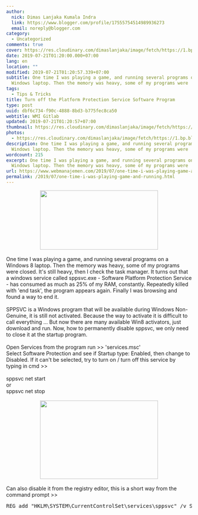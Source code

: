 ```yaml
---
author:
  nick: Dimas Lanjaka Kumala Indra
  link: https://www.blogger.com/profile/17555754514989936273
  email: noreply@blogger.com
category:
  - Uncategorized
comments: true
cover: https://res.cloudinary.com/dimaslanjaka/image/fetch/https://1.bp.blogspot.com/-RgpJNTI1w90/Uy4W4qlHVuI/AAAAAAAAAf4/JozWbUyJgts/s1600/spp.png
date: 2019-07-21T01:20:00.000+07:00
lang: en
location: ""
modified: 2019-07-21T01:20:57.339+07:00
subtitle: One time I was playing a game, and running several programs on a
  Windows laptop. Then the memory was heavy, some of my programs were
tags:
  - Tips & Tricks
title: Turn off the Platform Protection Service Software Program
type: post
uuid: dbf6c734-f90c-4888-8bd3-b775fec8ca50
webtitle: WMI Gitlab
updated: 2019-07-21T01:20:57+07:00
thumbnail: https://res.cloudinary.com/dimaslanjaka/image/fetch/https://1.bp.blogspot.com/-RgpJNTI1w90/Uy4W4qlHVuI/AAAAAAAAAf4/JozWbUyJgts/s1600/spp.png
photos:
  - https://res.cloudinary.com/dimaslanjaka/image/fetch/https://1.bp.blogspot.com/-RgpJNTI1w90/Uy4W4qlHVuI/AAAAAAAAAf4/JozWbUyJgts/s1600/spp.png
description: One time I was playing a game, and running several programs on a
  Windows laptop. Then the memory was heavy, some of my programs were
wordcount: 215
excerpt: One time I was playing a game, and running several programs on a
  Windows laptop. Then the memory was heavy, some of my programs were
url: https://www.webmanajemen.com/2019/07/one-time-i-was-playing-game-and-running.html
permalink: /2019/07/one-time-i-was-playing-game-and-running.html
---
```


<div dir="ltr" style="text-align: left;" trbidi="on"><div class="separator" style="clear: both; text-align: center;"> <a href="http://res.cloudinary.com/dimaslanjaka/image/fetch/https://1.bp.blogspot.com/-RgpJNTI1w90/Uy4W4qlHVuI/AAAAAAAAAf4/JozWbUyJgts/s1600/spp.png" imageanchor="1" style="margin-left: 1em; margin-right: 1em;" rel="noopener noreferer nofollow"><img border="0" src="https://res.cloudinary.com/dimaslanjaka/image/fetch/https://1.bp.blogspot.com/-RgpJNTI1w90/Uy4W4qlHVuI/AAAAAAAAAf4/JozWbUyJgts/s1600/spp.png" data-original-height="250" data-original-width="500" height="160" width="320"></a></div><br>One time I was playing a game, and running several programs on a Windows 8 laptop. Then the memory was heavy, some of my programs were closed. It's still heavy, then I check the task manager. It turns out that a windows service called sppsvc.exe - Software Platform Protection Service - has consumed as much as 25% of my RAM, constantly. Repeatedly killed with 'end task', the program appears again. Finally I was browsing and found a way to end it.<br><br>SPPSVC is a Windows program that will be available during Windows Non-Genuine, it is still not activated. Because the way to activate it is difficult to call everything ... But now there are many available Win8 activators, just download and run. Now, how to permanently disable sppsvc, we only need to close it at the startup program.<br><br>Open Services from the program run &gt;&gt; 'services.msc'<br>Select Software Protection and see if Startup type: Enabled, then change to Disabled. If it can't be selected, try to turn on / turn off this service by typing in cmd &gt;&gt;<br><br>sppsvc net start<br>or<br>sppsvc net stop<br><br><div class="separator" style="clear: both; text-align: center;"><a href="https://res.cloudinary.com/dimaslanjaka/image/fetch/https://2.bp.blogspot.com/-eJCqoflLv60/Uy4W4jUjCbI/AAAAAAAAAf8/vP2ng4ilw0A/s1600/servicesmsc.png" imageanchor="1" style="margin-left: 1em; margin-right: 1em;" rel="noopener noreferer nofollow"><img border="0" data-original-height="531" data-original-width="800" height="212" src="https://2.bp.blogspot.com/-eJCqoflLv60/Uy4W4jUjCbI/AAAAAAAAAf8/vP2ng4ilw0A/s320/servicesmsc.png" width="320"></a></div><br>Can also disable it from the registry editor, this is a short way from the command prompt &gt;&gt; <pre>REG add "HKLM\SYSTEM\CurrentControlSet\services\sppsvc" /v Start /t REG_DWORD /d 4 /f</pre></div>
